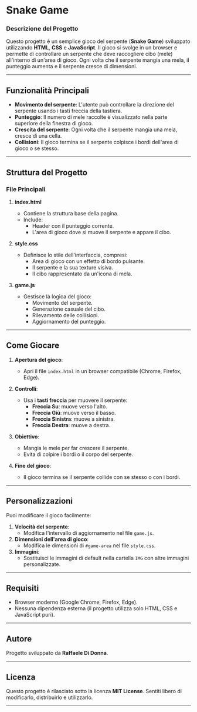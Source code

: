 # Snake Game

### Descrizione del Progetto  
Questo progetto è un semplice gioco del serpente (**Snake Game**) sviluppato utilizzando **HTML**, **CSS** e **JavaScript**. 
Il gioco si svolge in un browser e permette di controllare un serpente che deve raccogliere cibo (mele) all'interno di un'area di gioco. 
Ogni volta che il serpente mangia una mela, il punteggio aumenta e il serpente cresce di dimensioni.

---

## Funzionalità Principali
- **Movimento del serpente**: L'utente può controllare la direzione del serpente usando i tasti freccia della tastiera.
- **Punteggio**: Il numero di mele raccolte è visualizzato nella parte superiore della finestra di gioco.
- **Crescita del serpente**: Ogni volta che il serpente mangia una mela, cresce di una cella.
- **Collisioni**: Il gioco termina se il serpente colpisce i bordi dell'area di gioco o se stesso.

---

## Struttura del Progetto

### File Principali

1. **index.html**
   - Contiene la struttura base della pagina.
   - Include:
     - Header con il punteggio corrente.
     - L'area di gioco dove si muove il serpente e appare il cibo.

2. **style.css**
   - Definisce lo stile dell'interfaccia, compresi:
     - Area di gioco con un effetto di bordo pulsante.
     - Il serpente e la sua texture visiva.
     - Il cibo rappresentato da un'icona di mela.

3. **game.js**
   - Gestisce la logica del gioco:
     - Movimento del serpente.
     - Generazione casuale del cibo.
     - Rilevamento delle collisioni.
     - Aggiornamento del punteggio.

---

## Come Giocare

1. **Apertura del gioco**:
   - Apri il file `index.html` in un browser compatibile (Chrome, Firefox, Edge).

2. **Controlli**:
   - Usa i **tasti freccia** per muovere il serpente:
     - **Freccia Su**: muove verso l'alto.
     - **Freccia Giù**: muove verso il basso.
     - **Freccia Sinistra**: muove a sinistra.
     - **Freccia Destra**: muove a destra.

3. **Obiettivo**:
   - Mangia le mele per far crescere il serpente.
   - Evita di colpire i bordi o il corpo del serpente.

4. **Fine del gioco**:
   - Il gioco termina se il serpente collide con se stesso o con i bordi.

---

## Personalizzazioni
Puoi modificare il gioco facilmente:
1. **Velocità del serpente**:
   - Modifica l'intervallo di aggiornamento nel file `game.js`.
2. **Dimensioni dell'area di gioco**:
   - Modifica le dimensioni di `#game-area` nel file `style.css`.
3. **Immagini**:
   - Sostituisci le immagini di default nella cartella `IMG` con altre immagini personalizzate.

---

## Requisiti
- Browser moderno (Google Chrome, Firefox, Edge).
- Nessuna dipendenza esterna (il progetto utilizza solo HTML, CSS e JavaScript puri).

---

## Autore
Progetto sviluppato da **Raffaele Di Donna**.

---

## Licenza
Questo progetto è rilasciato sotto la licenza **MIT License**. Sentiti libero di modificarlo, distribuirlo e utilizzarlo.

---
